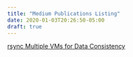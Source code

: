 ```yaml
---
title: "Medium Publications Listing"
date: 2020-01-03T20:26:50-05:00
draft: true
---
```


[rsync Multiple VMs for Data Consistency](https://medium.com/@rob.mccarthy31/rsync-multiple-vms-for-data-consistency-59cd00bb85fe)